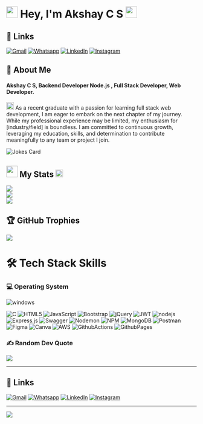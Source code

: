 # <img src="animated/rabbit.gif" height="30" /> Hey, I'm Akshay C S <img src="animated/hands.gif" height="30" />

## 🔗 Links

 [![Gmail](https://img.shields.io/badge/Gmail-%23FF4500.svg?logo=Gmail&logoColor=white)](mailto:akshaycs401@gmail.com) [![Whatsapp](https://img.shields.io/badge/-WhatsApp-green?logo=WhatsApp&logoColor=white)](https://wa.me/+8137963621) [![LinkedIn](https://img.shields.io/badge/LinkedIn-%230077B5.svg?logo=linkedin&logoColor=white)](https://www.linkedin.com/in/akshay-c-s-5789a92b2/) [![Instagram](https://img.shields.io/badge/Instagram-%23E4405F.svg?logo=Instagram&logoColor=white)](https://www.instagram.com/a__c_s_/) 

## 🚀 About Me

#### **Akshay C S**,  Backend Developer Node.js , Full Stack Developer, Web Developer.

<img src="animated/light_1.gif" height="20px" /> As a recent graduate with a passion for learning full stack web development, I am eager to embark on the next chapter of my journey. While my professional experience may be limited, my enthusiasm for [industry/field] is boundless. I am committed to continuous growth, leveraging my education, skills, and determination to contribute meaningfully to any team or project I join.

![Jokes Card](https://readme-jokes.vercel.app/api)

## <img src="animated/light_5.gif" height="30px" /> My Stats <img src="animated/loading.gif" height="20px" />

![](https://github-readme-stats.vercel.app/api?username=akshaycs435&theme=vue&hide_border=true&include_all_commits=true&count_private=true)<br/>
![](https://github-readme-streak-stats.herokuapp.com/?user=akshaycs435&theme=vue&hide_border=true)<br/>
![](https://github-readme-stats.vercel.app/api/top-langs/?username=akshaycs435&theme=vue&hide_border=true&include_all_commits=true&count_private=true&layout=compact)

## 🏆 GitHub Trophies
![](https://github-profile-trophy.vercel.app/?username=akshaycs435&theme=radical&no-frame=false&no-bg=true&margin-w=4)

# 🛠️ Tech Stack Skills

### 💻 Operating System

![windows](https://img.shields.io/badge/windows-%230769AD.svg?style=for-the-badge&logo=windows&logoColor=white) 

![C](https://img.shields.io/badge/c-%2300599C.svg?style=for-the-badge&logo=c&logoColor=white) ![HTML5](https://img.shields.io/badge/html5-%23E34F26.svg?style=for-the-badge&logo=html5&logoColor=white) ![JavaScript](https://img.shields.io/badge/javascript-%23323330.svg?style=for-the-badge&logo=javascript&logoColor=%23F7DF1E) ![Bootstrap](https://img.shields.io/badge/bootstrap-%238511FA.svg?style=for-the-badge&logo=bootstrap&logoColor=white)  ![jQuery](https://img.shields.io/badge/jquery-%230769AD.svg?style=for-the-badge&logo=jquery&logoColor=white) ![JWT](https://img.shields.io/badge/JWT-black?style=for-the-badge&logo=JSON%20web%20tokens)
![nodejs](https://img.shields.io/badge/Node.js-43853D?style=for-the-badge&logo=node.js&logoColor=white) ![Express.js](https://img.shields.io/badge/express.js-%23404d59.svg?style=for-the-badge&logo=express&logoColor=%2361DAFB) ![Swagger](https://img.shields.io/badge/-Swagger-%23Clojure?style=for-the-badge&logo=swagger&logoColor=white) ![Nodemon](https://img.shields.io/badge/NODEMON-%23323330.svg?style=for-the-badge&logo=nodemon&logoColor=%BBDEAD) ![NPM](https://img.shields.io/badge/NPM-%23CB3837.svg?style=for-the-badge&logo=npm&logoColor=white)  ![MongoDB](https://img.shields.io/badge/MongoDB-%234ea94b.svg?style=for-the-badge&logo=mongodb&logoColor=white) ![Postman](https://img.shields.io/badge/Postman-FF6C37?style=for-the-badge&logo=postman&logoColor=white)![Figma](https://img.shields.io/badge/figma-%23F24E1E.svg?style=for-the-badge&logo=figma&logoColor=white) ![Canva](https://img.shields.io/badge/Canva-%2300C4CC.svg?style=for-the-badge&logo=Canva&logoColor=white)  ![AWS](https://img.shields.io/badge/AWS-%23FF9900.svg?style=for-the-badge&logo=amazon-aws&logoColor=white) ![GithubActions](https://img.shields.io/badge/github%20actions-121013?style=for-the-badge&logo=github&logoColor=white) ![GithubPages](https://img.shields.io/badge/github%20pages-121013?style=for-the-badge&logo=github&logoColor=white)

### ✍️ Random Dev Quote

![](https://quotes-github-readme.vercel.app/api?type=vetical&theme=radical)

---

## 🔗 Links

 [![Gmail](https://img.shields.io/badge/Gmail-%23FF4500.svg?logo=Gmail&logoColor=white)](mailto:akshaycs401@gmail.com) [![Whatsapp](https://img.shields.io/badge/-WhatsApp-green?logo=WhatsApp&logoColor=white)](https://wa.me/+8137963621) [![LinkedIn](https://img.shields.io/badge/LinkedIn-%230077B5.svg?logo=linkedin&logoColor=white)](https://www.linkedin.com/in/akshay-c-s-5789a92b2/) [![Instagram](https://img.shields.io/badge/Instagram-%23E4405F.svg?logo=Instagram&logoColor=white)](https://www.instagram.com/a__c_s_/) 


---

[![](https://visitcount.itsvg.in/api?id=abdulvahabaa&icon=5&color=0)](https://visitcount.itsvg.in)

<!-- Proudly created with GPRM ( https://gprm.itsvg.in ) -->
